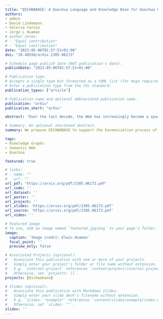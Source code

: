 ```yaml
---
title: "QICHWABASE: A Quechua Language and Knowledge Base for Quechua Communities"
authors:
- admin
- David Lindemann
- Valeria Caruso
- Jorge L Huaman
# author_notes:
# - "Equal contribution"
# - "Equal contribution"
date: "2023-05-06T01:57:51+01:00"
doi: "10.48550/arXiv.2305.06173"

# Schedule page publish date (NOT publication's date).
publishDate: "2023-05-06T01:57:51+01:00"

# Publication type.
# Accepts a single type but formatted as a YAML list (for Hugo requirements).
# Enter a publication type from the CSL standard.
publication_types: ["article"]

# Publication name and optional abbreviated publication name.
publication: "arXiv"
publication_short: "arXiv"

abstract: "Over the last decade, the Web has increasingly become a space of language and knowledge representation. However, it is only true for well-spread languages and well-established communities, while minority communities and their resources received less attention. In this paper, we propose QICHWABASE to support the harmonization process of the Quechua language and knowledge, and its community. For doing it, we adopt methods and tools that could become a game changer in favour of Quechua communities around the world. We conclude that the methodology and tools adopted on building QICHWABASE, which is a Wikibase instance, could enhance the presence of minorities on the Web."

# Summary. An optional shortened abstract.
summary: We propose QICHWABASE to support the harmonization process of the Quechua language and knowledge, and its community.

tags:
- Knowledge Graphs
- Semantic Web
- Quechua

featured: true

# links:
# - name: ""
#   url: ""
url_pdf: 'https://arxiv.org/pdf/2305.06173.pdf'
url_code: ''
url_dataset: ''
url_poster: ''
url_project: ''
url_slides: 'https://arxiv.org/pdf/2305.06173.pdf'
url_source: 'https://arxiv.org/pdf/2305.06173.pdf'
url_video: ''

# Featured image
# To use, add an image named `featured.jpg/png` to your page's folder. 
image:
  caption: 'Image credit: Elwin Huaman'
  focal_point: ''
  preview_only: false

# Associated Projects (optional).
#   Associate this publication with one or more of your projects.
#   Simply enter your project's folder or file name without extension.
#   E.g. `internal-project` references `content/project/internal-project/index.md`.
#   Otherwise, set `projects: []`.
projects: [Qichwabase]

# Slides (optional).
#   Associate this publication with Markdown slides.
#   Simply enter your slide deck's filename without extension.
#   E.g. `slides: "example"` references `content/slides/example/index.md`.
#   Otherwise, set `slides: ""`.
slides: ''
---
```


